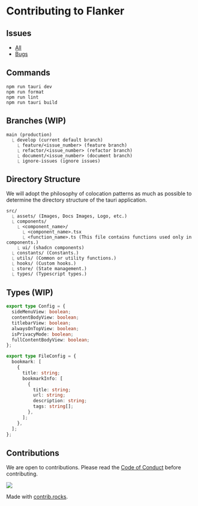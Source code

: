 # Contributing to Flanker

## Issues

- [All](https://github.com/Coordinate-Cat/Flanker/issues)
- [Bugs](https://github.com/Coordinate-Cat/Flanker/labels/bug)

## Commands

```
npm run tauri dev
npm run format
npm run lint
npm run tauri build
```

## Branches (WIP)

```plaintext
main (production)
  ⎿ develop (current default branch)
    ⎿ feature/<issue_number> (feature branch)
    ⎿ refactor/<issue_number> (refactor branch)
    ⎿ document/<issue_number> (document branch)
    ⎿ ignore-issues (ignore issues)
```

## Directory Structure

We will adopt the philosophy of colocation patterns as much as possible to determine the directory structure of the tauri application.

```plaintext
src/
  ⎿ assets/ (Images, Docs Images, Logo, etc.)
  ⎿ components/
    ⎿ <component_name>/
      ⎿ <component_name>.tsx
      ⎿ <function_name>.ts (This file contains functions used only in components.)
    ⎿ ui/ (shadcn components)
  ⎿ constants/ (Constants.)
  ⎿ utils/ (Common or utility functions.)
  ⎿ hooks/ (Custom hooks.)
  ⎿ store/ (State management.)
  ⎿ types/ (Typescript types.)
```

## Types (WIP)

```typescript
export type Config = {
  sideMenuView: boolean;
  contentBodyView: boolean;
  titlebarView: boolean;
  alwaysOnTopView: boolean;
  isPrivacyMode: boolean;
  fullContentBodyView: boolean;
};

export type FileConfig = {
  bookmark: [
    {
      title: string;
      bookmarkInfo: [
        {
          title: string;
          url: string;
          description: string;
          tags: string[];
        },
      ];
    },
  ];
};
```

## Contributions

We are open to contributions. Please read the [Code of Conduct](CODE_OF_CONDUCT.md) before contributing.

<a href="https://github.com/Coordinate-Cat/Flanker/graphs/contributors">
  <img src="https://contrib.rocks/image?repo=Coordinate-Cat/Flanker" />
</a>

Made with [contrib.rocks](https://contrib.rocks).
